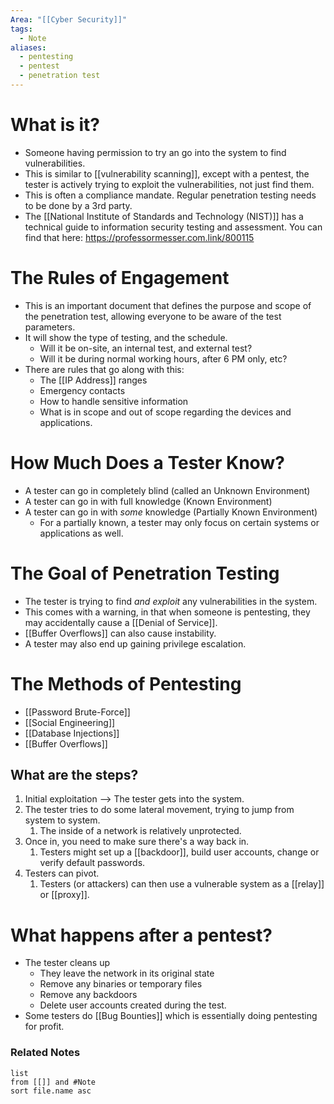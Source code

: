 ```yaml
---
Area: "[[Cyber Security]]"
tags:
  - Note
aliases:
  - pentesting
  - pentest
  - penetration test
---
```


# What is it?
- Someone having permission to try an go into the system to find vulnerabilities.
- This is similar to [[vulnerability scanning]], except with a pentest, the tester is actively trying to exploit the vulnerabilities, not just find them.
- This is often a compliance mandate. Regular penetration testing needs to be done by a 3rd party.
- The [[National Institute of Standards and Technology (NIST)]] has a technical guide to information security testing and assessment. You can find that here: https://professormesser.com.link/800115
# The Rules of Engagement
- This is an important document that defines the purpose and scope of the penetration test, allowing everyone to be aware of the test parameters.
- It will show the type of testing, and the schedule.
	- Will it be on-site, an internal test, and external test?
	- Will it be during normal working hours, after 6 PM only, etc?
- There are rules that go along with this:
	- The [[IP Address]] ranges
	- Emergency contacts
	- How to handle sensitive information
	- What is in scope and out of scope regarding the devices and applications. 
# How Much Does a Tester Know?
- A tester can go in completely blind (called an Unknown Environment)
- A tester can go in with full knowledge (Known Environment)
- A tester can go in with _some_ knowledge (Partially Known Environment)
	- For a partially known, a tester may only focus on certain systems or applications as well.
# The Goal of Penetration Testing
- The tester is trying to find _and exploit_ any vulnerabilities in the system. 
- This comes with a warning, in that when someone is pentesting, they may accidentally cause a [[Denial of Service]].
- [[Buffer Overflows]] can also cause instability.
- A tester may also end up gaining privilege escalation. 
# The Methods of Pentesting
- [[Password Brute-Force]]
- [[Social Engineering]]
- [[Database Injections]]
- [[Buffer Overflows]]
## What are the steps?
1. Initial exploitation --> The tester gets into the system.
2. The tester tries to do some lateral movement, trying to jump from system to system. 
	1. The inside of a network is relatively unprotected.
3. Once in, you need to make sure there's a way back in.
	1. Testers might set up a [[backdoor]], build user accounts, change or verify default passwords.
4. Testers can pivot.
	1. Testers (or attackers) can then use a vulnerable system as a [[relay]] or [[proxy]].
# What happens after a pentest?
- The tester cleans up
	- They leave the network in its original state
	- Remove any binaries or temporary files
	- Remove any backdoors
	- Delete user accounts created during the test.
- Some testers do [[Bug Bounties]] which is essentially doing pentesting for profit. 

### Related Notes
```dataview
list
from [[]] and #Note 
sort file.name asc
```
